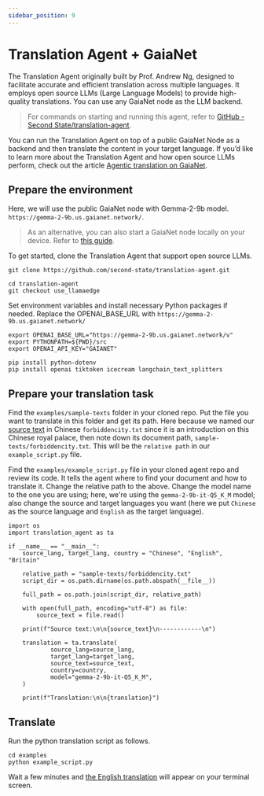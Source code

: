 ```yaml
---
sidebar_position: 9
---
```



# Translation Agent  + GaiaNet


The Translation Agent originally built by Prof. Andrew Ng, designed to facilitate accurate and efficient translation across multiple languages. It employs open source LLMs (Large Language Models) to provide high-quality translations. You can use any GaiaNet node as the LLM backend. 


>For commands on starting and running this agent, refer to [GitHub - Second State/translation-agent](https://github.com/second-state/translation-agent/blob/use_llamaedge/step-by-step-use-LocalAI.md).


You can run the Translation Agent on top of a public GaiaNet Node as a backend and then translate the content in your target language. If you’d like to learn more about the Translation Agent and how open source LLMs perform, check out the article [Agentic translation on GaiaNet](https://docs.gaianet.ai/tutorial/translator-agent).

## Prepare the environment

Here, we will use the public GaiaNet node with Gemma-2-9b model.  `https://gemma-2-9b.us.gaianet.network/`. 


>As an alternative, you can also start a GaiaNet node locally on your device. Refer to [this guide](https://github.com/GaiaNet-AI/node-configs/tree/main/gemma-2-9b-it).


To get started, clone the Translation Agent that support open source LLMs.

```
git clone https://github.com/second-state/translation-agent.git
    
cd translation-agent
git checkout use_llamaedge
```

Set environment variables and install necessary Python packages if needed. Replace the OPENAI_BASE_URL with `https://gemma-2-9b.us.gaianet.network/`

```
export OPENAI_BASE_URL="https://gemma-2-9b.us.gaianet.network/v"
export PYTHONPATH=${PWD}/src
export OPENAI_API_KEY="GAIANET"

pip install python-dotenv
pip install openai tiktoken icecream langchain_text_splitters
```

## Prepare your translation task

Find the `examples/sample-texts` folder in your cloned repo. Put the file you want to translate in this folder and get its path. Here because we named our [source text](https://hackmd.io/tdLiVR3TSc-8eVg_E-j9QA?view#Source-text-Intro-of-Forbidden-City) in Chinese `forbiddencity.txt` since it is an introduction on this Chinese royal palace, then note down its document path, `sample-texts/forbiddencity.txt`. This will be the `relative path` in our `example_script.py` file.

Find the `examples/example_script.py` file in your cloned agent repo and review its code. It tells the agent where to find your document and how to translate it. Change the relative path to the above. Change the model name to the one you are using; here, we're using the `gemma-2-9b-it-Q5_K_M` model; also change the source and target languages you want (here we put `Chinese` as the source language and `English` as the target language).

```
import os  
import translation_agent as ta  
    
if __name__ == "__main__":
    source_lang, target_lang, country = "Chinese", "English", "Britain"
    
    relative_path = "sample-texts/forbiddencity.txt"
    script_dir = os.path.dirname(os.path.abspath(__file__))
    
    full_path = os.path.join(script_dir, relative_path)
    
    with open(full_path, encoding="utf-8") as file:
        source_text = file.read()
    
    print(f"Source text:\n\n{source_text}\n------------\n")
    
    translation = ta.translate(
            source_lang=source_lang,
            target_lang=target_lang,
            source_text=source_text,
            country=country,
            model="gemma-2-9b-it-Q5_K_M",
    )
    
    print(f"Translation:\n\n{translation}")
```



## Translate

Run the python translation script as follows. 

```
cd examples    
python example_script.py
```


Wait a few minutes and [the English translation](https://hackmd.io/tdLiVR3TSc-8eVg_E-j9QA?view#English-Translation-by-Gemma-2-9B) will appear on your terminal screen. 
